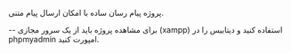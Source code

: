 پروژه پیام رسان ساده با امکان ارسال پیام متنی.

-- برای مشاهده پروژه باید از یک سرور مجازی (xampp) استفاده کنید و دیتابیس را در phpmyadmin امپورت کنید.
